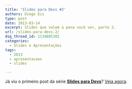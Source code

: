 ```yaml
---
title: 'Slides para Devs #2'
authors: Diego Eis
type: post
date: 2013-03-14
excerpt: Slides que valem a pena você ver, parte 2.
url: /slides-para-devs-2/
dsq_thread_id: 1134885302
categories:
  - Slides e Apresentações
tags:
  - 2013
  - apresentacoes
  - slides

---
```


  

  

  

  


Já viu o primeiro post da série **[Slides para Devs][1]**? [Veja agora][2].

 [1]: https://tableless.com.br/categoria/series/slides-e-apresentacoes/ "slides sobre desenvolvimento web"
 [2]: https://tableless.com.br/slides-devs-1/ "Slides para Devs #1"